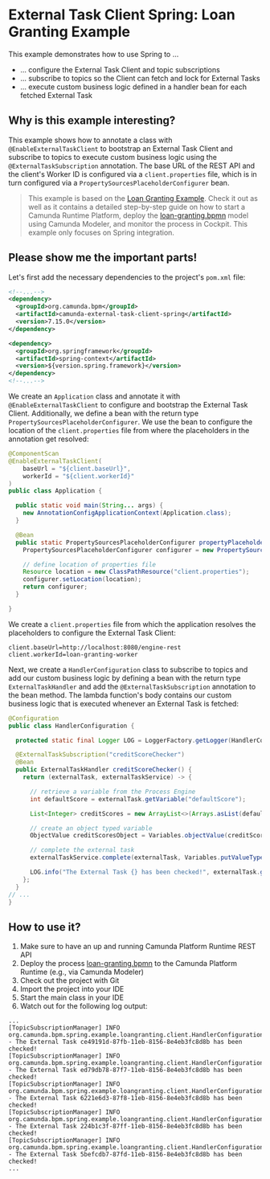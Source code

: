 # External Task Client Spring: Loan Granting Example

This example demonstrates how to use Spring to ...
* ... configure the External Task Client and topic subscriptions
* ... subscribe to topics so the Client can fetch and lock for External Tasks
* ... execute custom business logic defined in a handler bean for each fetched External Task

## Why is this example interesting?

This example shows how to annotate a class with `@EnableExternalTaskClient` to bootstrap an External Task Client 
and subscribe to topics to execute custom business logic using the `@ExternalTaskSubscription` annotation.
The base URL of the REST API and the client's Worker ID is configured via a `client.properties` file, 
which is in turn configured via a `PropertySourcesPlaceholderConfigurer` bean.

> This example is based on the [Loan Granting Example](../../../clients/java/loan-granting). Check it out as well as it contains
> a detailed step-by-step guide on how to start a Camunda Runtime Platform, deploy the [loan-granting.bpmn](./loan-granting.bpmn) 
> model using Camunda Modeler, and monitor the process in Cockpit. This example only focuses on Spring integration.

## Please show me the important parts!

Let's first add the necessary dependencies to the project's `pom.xml` file:
```xml
<!--...-->
<dependency>
  <groupId>org.camunda.bpm</groupId>
  <artifactId>camunda-external-task-client-spring</artifactId>
  <version>7.15.0</version>
</dependency>

<dependency>
  <groupId>org.springframework</groupId>
  <artifactId>spring-context</artifactId>
  <version>${version.spring.framework}</version>
</dependency>
<!--...-->
```

We create an `Application` class and annotate it with `@EnableExternalTaskClient` to configure and 
bootstrap the External Task Client. Additionally, we define a bean with the return type 
`PropertySourcesPlaceholderConfigurer`. We use the bean to configure the location of the 
`client.properties` file from where the placeholders in the annotation get resolved:

```java
@ComponentScan
@EnableExternalTaskClient(
    baseUrl = "${client.baseUrl}",
    workerId = "${client.workerId}"
)
public class Application {

  public static void main(String... args) {
    new AnnotationConfigApplicationContext(Application.class);
  }

  @Bean
  public static PropertySourcesPlaceholderConfigurer propertyPlaceholderConfigurer() {
    PropertySourcesPlaceholderConfigurer configurer = new PropertySourcesPlaceholderConfigurer();

    // define location of properties file
    Resource location = new ClassPathResource("client.properties");
    configurer.setLocation(location);
    return configurer;
  }

}
```

We create a `client.properties` file from which the application resolves the placeholders to configure
the External Task Client:
```properties
client.baseUrl=http://localhost:8080/engine-rest
client.workerId=loan-granting-worker
```

Next, we create a `HandlerConfiguration` class to subscribe to topics and add our custom 
business logic by defining a bean with the return type `ExternalTaskHandler` and add the 
`@ExternalTaskSubscription` annotation to the bean method. The lambda function's body contains 
our custom business logic that is executed whenever an External Task is fetched:

```java
@Configuration
public class HandlerConfiguration {

  protected static final Logger LOG = LoggerFactory.getLogger(HandlerConfiguration.class);

  @ExternalTaskSubscription("creditScoreChecker")
  @Bean
  public ExternalTaskHandler creditScoreChecker() {
    return (externalTask, externalTaskService) -> {

      // retrieve a variable from the Process Engine
      int defaultScore = externalTask.getVariable("defaultScore");

      List<Integer> creditScores = new ArrayList<>(Arrays.asList(defaultScore, 9, 1, 4, 10));

      // create an object typed variable
      ObjectValue creditScoresObject = Variables.objectValue(creditScores).create();

      // complete the external task
      externalTaskService.complete(externalTask, Variables.putValueTyped("creditScores", creditScoresObject));

      LOG.info("The External Task {} has been checked!", externalTask.getId());
    };
  }
// ...
}
```

## How to use it?

1. Make sure to have an up and running Camunda Platform Runtime REST API
2. Deploy the process [loan-granting.bpmn](./loan-granting.bpmn) to the Camunda Platform Runtime (e.g., via Camunda Modeler)
3. Check out the project with Git
4. Import the project into your IDE
5. Start the main class in your IDE
6. Watch out for the following log output:
```
...
[TopicSubscriptionManager] INFO org.camunda.bpm.spring.example.loangranting.client.HandlerConfiguration - The External Task ce49191d-87fb-11eb-8156-8e4eb3fc8d8b has been checked!
[TopicSubscriptionManager] INFO org.camunda.bpm.spring.example.loangranting.client.HandlerConfiguration - The External Task ed79db78-87f7-11eb-8156-8e4eb3fc8d8b has been checked!
[TopicSubscriptionManager] INFO org.camunda.bpm.spring.example.loangranting.client.HandlerConfiguration - The External Task 6221e6d3-87f8-11eb-8156-8e4eb3fc8d8b has been checked!
[TopicSubscriptionManager] INFO org.camunda.bpm.spring.example.loangranting.client.HandlerConfiguration - The External Task 224b1c3f-87ff-11eb-8156-8e4eb3fc8d8b has been checked!
[TopicSubscriptionManager] INFO org.camunda.bpm.spring.example.loangranting.client.HandlerConfiguration - The External Task 5befcdb7-87fd-11eb-8156-8e4eb3fc8d8b has been checked!
...
```


